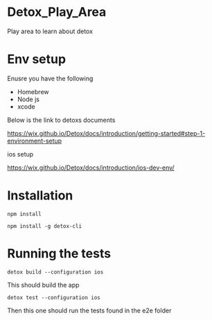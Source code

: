 # Detox_Play_Area
Play area to learn about detox

# Env setup 
Enusre you have the following 
* Homebrew
* Node js
* xcode 

Below is the link to detoxs documents

https://wix.github.io/Detox/docs/introduction/getting-started#step-1-environment-setup

ios setup

https://wix.github.io/Detox/docs/introduction/ios-dev-env/

# Installation 

`npm install`

`npm install -g detox-cli`

# Running the tests

`detox build --configuration ios`

This should build the app

`detox test --configuration ios`

Then this one should run the tests found in the e2e folder 
